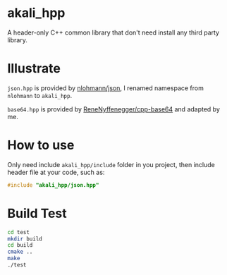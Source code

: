 # akali_hpp
A header-only C++ common library that don't need install any third party library.

# Illustrate
`json.hpp` is provided by [nlohmann/json](https://github.com/nlohmann/json), I renamed namespace from `nlohmann` to `akali_hpp`.

`base64.hpp` is provided by [ReneNyffenegger/cpp-base64](https://github.com/ReneNyffenegger/cpp-base64) and adapted by me.

# How to use
Only need include `akali_hpp/include` folder in you project, then include header file at your code, such as:
	
```c++
#include "akali_hpp/json.hpp"
```


# Build Test

```bash
cd test
mkdir build
cd build
cmake ..
make
./test
```
